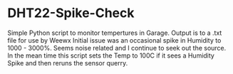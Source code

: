 # DHT22-Spike-Check

Simple Python script to monitor tempertures in Garage. Output is to a .txt file for use by Weewx
Initial issue was an occasional spike in Humidity to 1000 - 3000%.  Seems noise related and I continue to seek out the source.  In the mean time this script sets the Temp to 100C if it sees a Humidity Spike and then reruns the sensor querry.

 
